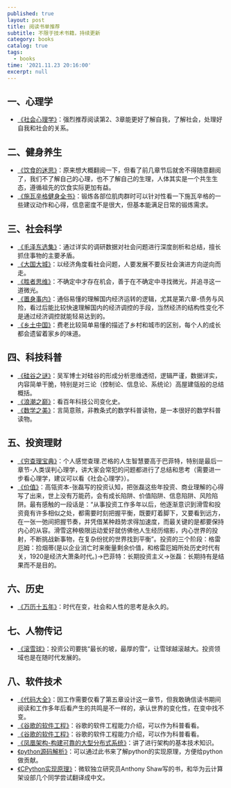 ```yaml
---
published: true
layout: post
title: 阅读书单推荐
subtitle: 不限于技术书籍，持续更新
category: books
catalog: true
tags:
  - books
time: '2021.11.23 20:16:00'
excerpt: null
---
```

## 一、心理学
- [《社会心理学》](https://book.douban.com/subject/1476651/)：强烈推荐阅读第2、3章能更好了解自我，了解社会，处理好自我和社会的关系。

## 二、健身养生
- [《饮食的迷思》](https://book.douban.com/subject/30437166/)：原来想大概翻阅一下，但看了前几章节后就舍不得随意翻阅了，我们不了解自己的心理，也不了解自己的生理，人体其实是一个共生生态，遵循祖先的饮食实际更加有益。
- [《施瓦辛格健身全书》](https://book.douban.com/subject/7067916/)：锻炼各部位肌肉群时可以针对性看一下施瓦辛格的一些建议动作和心得，信息密度不是很大，但基本能满足日常的锻炼需求。

## 三、社会科学
- [《毛泽东选集》](https://book.douban.com/subject/1139360/)：通过详实的调研数据对社会问题进行深度剖析和总结，擅长抓住事物的主要矛盾。
- [《大国大城》](https://book.douban.com/subject/26824237/)：以经济角度看社会问题，人要发展不要反社会演进方向逆向而走。
- [《胜者思维》](https://book.douban.com/subject/27038434/)：不确定中才存在机会，善于在不确定中寻找微光，并追寻这一道微光。
- [《置身事内》](https://book.douban.com/subject/35546622/)：通俗易懂的理解国内经济运转的逻辑，尤其是第六章-债务与风险，看过后能比较快速理解国内的经济调控的手段，当然经济的结构性变化不是通过经济调控就能轻易达到的。
- [《乡土中国》](https://book.douban.com/annotation/54214959/)：费老比较简单易懂的描述了乡村和城市的区别，每个人的成长都会遗留着家乡的味道。

## 四、科技科普
- [《硅谷之谜》](https://book.douban.com/subject/26665230/)：吴军博士对硅谷的形成分析思维透彻，逻辑严谨，数据详实，内容简单干脆，特别是对三论（控制论、信息论、系统论）高屋建瓴般的总结概括。
- [《浪潮之巅》](https://book.douban.com/subject/6709783/)：看百年科技公司变化史。
- [《数学之美》](https://book.douban.com/subject/35033507/)：言简意赅，非教条式的数学科普读物，是一本很好的数学科普读物。

## 五、投资理财
- [《穷查理宝典》](https://book.douban.com/subject/26831789/)：个人感觉查理.芒格的人生智慧要高于巴菲特，特别是最后一章节-人类误判心理学，讲大家会常犯的问题都进行了总结和思考（需要进一步看心理学，建议可以看《社会心理学》）。
- [《价值》](https://book.douban.com/subject/35188914/)：高瓴资本-张磊写的投资认知，把张磊这些年投资、商业理解的心得写了出来，世上没有万能药，会有成长陷阱、价值陷阱、信息陷阱、风险陷阱。最有感触的一段话是：“从事投资工作多年以后，他逐渐意识到滑雪和投资竟有许多相似之处，都需要时刻把握平衡，既要盯着脚下，又要看到远方，在一张一弛间把握节奏，并凭借某种趋势求得加速度，而最关键的是都要保持内心的从容。滑雪这种极限运动爱好就仿佛他人生经历缩影，内心世界的投射，不断挑战新事物，在复杂纷扰的世界找到平衡”。投资的三个阶段：格雷厄姆：捡烟蒂(是以企业消亡时来衡量剩余价值，和格雷厄姆所处历史时代有关，1920是经济大萧条时代。)->巴菲特：长期投资主义->张磊：长期持有是结果而不是目的。

## 六、历史
- [《万历十五年》](https://book.douban.com/subject/1041482/)：时代在变，社会和人性的思考是永久的。

## 七、人物传记
- [《滚雪球》](https://book.douban.com/subject/3605924/)：投资公司要挑“最长的坡，最厚的雪”，让雪球越滚越大。投资领域也是在随时代发展的。

## 八、软件技术
- [《代码大全》](https://book.douban.com/subject/1477390/)：因工作需要仅看了第五章设计这一章节，但我敢确信读书期间阅读和工作多年后看产生的共鸣是不一样的，承认世界的变化性，在变中找不变。
- [《谷歌的软件工程》](https://qiangmzsx.github.io/Software-Engineering-at-Google)：谷歌的软件工程能力介绍，可以作为科普看看。
- [《谷歌的软件工程》](https://qiangmzsx.github.io/Software-Engineering-at-Google)：谷歌的软件工程能力介绍，可以作为科普看看。
- [《凤凰架构-构建可靠的大型分布式系统》](https://icyfenix.cn/)：讲了进行架构的基本技术知识。
- [《python源码解析》](https://book.douban.com/subject/3117898/)：可以通过此书来了解python的实现原理，方便给python做贡献。
- [《CPython实现原理》](https://hai-shi.gitbook.io/cpython-internals)：微软独立研究员Anthony Shaw写的书，和华为云计算架设部几个同学尝试翻译成中文。
